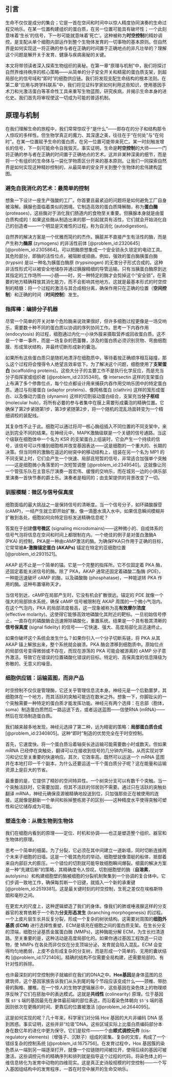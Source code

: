 ## 引言
生命不仅仅是成分的集合；它是一首在空间和时间中以惊人精度协同演奏的生命过程交响乐。在某一位置构建组织的蛋白质，在另一位置可能具有破坏性；一个此刻意味着‘生长’的信号，下一秒可能就意味着‘死亡’。这种被称为**时空控制**的精妙调控，是支配从单个细胞内部运作到整个生物体发育的一切事物的基本原则。但自然界是如何实现这一将正确的参与者在正确的时间置于正确地点的非凡壮举的？理解这个问题是解开关于发育、健康与疾病奥秘的关键。

本文将带领读者深入探索生物组织的奥秘。在第一章“原理与机制”中，我们将探讨自然界维持秩序的核心策略——从简单的分子安全开关和精密的蛋白质支架，到超局部化的信号域和“即时”的细胞供应链。我们将发现支配生命结构的根本法则。在第二章“应用与跨学科联系”中，我们将见证科学家如何利用这些知识，使用基因手术刀和光激活蛋白等革命性工具来重写生物蓝图，研究疾病，并揭示生命本身的进化史。我们首先将审视使这一切成为可能的普适机制。

## 原理与机制

在我们理解生命的旅程中，我们常常惊叹于“是什么”——即存在的分子和结构那令人惊叹的多样性。但生物学真正的魔力、其深邃之美，往往在于“在何处”与“在何时”。在某一位置赋予生命的蛋白质，在另一位置可能带来死亡。某一时刻触发增长的信号，下一刻可能命令自我毁灭。事实证明，生命是**时空控制**的大师——一门将正确的参与者在正确的时间置于正确地点的艺术。这并非某种深奥的细节，而是将一个有组织的生命体与一袋化学物质区分开来的基本原则。让我们一同探索自然界是如何实现这种精妙控制的，从最简单的安全开关到整个生物体的宏伟建构蓝图。

### 避免自我消化的艺术：最简单的控制

想象一下设计一座生产强酸的工厂。你首要且最紧迫的问题将是如何避免工厂自身被溶解。胰腺也面临着类似的困境。它制造高效的蛋白质降解酶，称为**蛋白酶** (proteases)，这些酶对于消化我们肠道内的食物至关重要。但胰腺本身就是由蛋白质构成的！如果这些酶从制造出来的那一刻起就具有活性，它们就会开始消化自己的创造者——一个明显是灾难性的过程，称为自消化 (autodigestion)。

自然界的解决方案是一个优雅而简约的杰作。胰脏并不直接产生有活性的酶，而是产生称为**酶原** (zymogens) 的非活性前体 [@problem_id:2320645] [@problem_id:2305864]。可以把酶原想象成一个安全锁永久锁定的电动工具。其危险部分，即酶的活性位点，被阻断或扭曲。例如，强效的蛋白酶胰蛋白酶 (trypsin) 是以一种名为胰蛋白酶原 (trypsinogen) 的无害分子形式合成的。这种非活性形式可以被安全地储存并通过胰腺精细的导管运输。只有当胰蛋白酶原到达其指定的工作场所——小肠——时，另一种特定的酶才会剪掉这个“安全锁”，在需要的地方精确释放其消化能力，而不会影响其他地方。这就是最基本形式的时空控制的精髓：将一个过程的激活与其合成相分离，确保作用只在正确的位置（**空间控制**）和正确的时间（**时间控制**）发生。

### 指挥棒：编排分子机器

尽管一个简单的开关对单个危险酶来说效果很好，但许多细胞过程更像是一场交响乐，需要数十种不同的蛋白质以协调的序列协同工作。思考一下内吞作用 (endocytosis) 的过程，细胞通过内化一小块外膜来摄取营养或回收蛋白质。这不是一个单一事件，而是一场复杂的芭蕾舞，涉及的蛋白质必须识别货物、弯曲细胞膜、形成笼状结构，并最终切断形成新的囊泡。

如果所有这些蛋白质只是随机地漂浮在细胞质中，等待着按正确顺序相互碰撞，那么这个过程将会慢得令人绝望且效率低下。为了解决这个问题，细胞使用了**支架蛋白** (scaffolding proteins)。这些大分子的主要工作不是执行化学反应，而是充当分子指挥家或组织者 [@problem_id:2335348]。像 intersectin 这样的支架蛋白上布满了多个停靠位点，每个位点都设计用来捕获内吞作用交响乐团中的特定蛋白质。通过与衔接蛋白 (adaptor proteins)、像网格蛋白 (clathrin) 这样的笼形成蛋白、以及像动力蛋白 (dynamin) 这样的切割驱动蛋白结合，支架充当**分子枢纽** (molecular hub)，将所有必要的参与者集中在膜上需要形成囊泡的精确位置。它确保了第2步紧随第1步，第3步紧随第2步，将一个随机的混乱场面转变为一个精细调校的装配线。

其复杂性不止于此。细胞可以通过将*同一*核心酶组插入不同位置的不同支架中，来达到完全不同的结果。在神经元中，MAPK激酶级联是一个关键的信号通路。当这个级联在细胞体中一个名为 KSR 的支架蛋白上组装时，它会产生一个持续的信号，该信号可以传播到细胞核并改变基因表达——这是细胞的一个重大的、长期的决策。但当同样的激酶在遥远的树突中的移动结构上，组装在另一个名为 MP1 的不同支架上时，它们会产生一个快速、局部且短暂的信号，非常适合加强单个突触——这是细胞微小角落里的一次短暂调整 [@problem_id:2349540]。这就像让同一个管弦乐队在主音乐厅演奏一首宏伟、缓慢的交响乐，而在城另一边的小俱乐部里演奏一首快节奏的爵士乐。演奏者是相同的；由支架提供的背景改变了一切。

### 驯服模糊：微区与信号保真度

细胞面临的最大挑战之一是保持信号的清晰度。当一个信号分子，如环磷酸腺苷 (cAMP)，一经产生就立即开始扩散，像一滴墨水滴入水中。如果信息瞬间模糊并扩散到各处，细胞如何向特定目标发送精确信息呢？

答案在于创建**信号微区** (signaling microdomains)——这种微小的、自成体系的信号气泡将信息在空间和时间上都限制在内。一个绝佳的例子是对蛋白激酶A (PKA) 的控制，PKA是一种由cAMP激活的酶。为确保PKA只作用于正确的目标，它常常被**A-激酶锚定蛋白 (AKAPs)** 锚定在特定的亚细胞位置 [@problem_id:2931521]。

AKAP 远不止是一个简单的锚。它是一个完整的指挥所。它不仅固定着 PKA 酶，还固定着能关闭信号的酶。除了 PKA，AKAP 通常还固定着磷酸二酯酶 (PDE)，一种能迅速破坏 cAMP 的酶，以及磷酸酶 (phosphatase)，一种能逆转 PKA 作用的酶。这种布置堪称天才。

当信号到达，cAMP在局部产生时，它没有机会扩散很远。锚定的 PDE 就像一个强大的局部排水系统，确保 cAMP 信号被限制在 AKAP 周围的一个微小气泡内。在这个气泡内，PKA 的局部浓度极高，这一现象被称为高**有效摩尔浓度** (effective molarity)。这使得它能够高效地磷酸化其附近的靶标。一旦初始信号停止，一直存在的磷酸酶会迅速擦除磷酸化，重置系统。结果是一个具有极其清晰的**信号保真度** (signal fidelity) 的信号——它快速、强大、高度局部化且迅速终止。

如果你破坏这个系统会发生什么？如果你引入一个分子切断系链，将 PKA 从其 AKAP 锚上解放出来，整个系统就会崩溃。PKA 酶会漂移到细胞质中。原始位点的局部信号变得微弱或不存在，而现在游荡的 PKA 可能会被游离的 cAMP 分子意外激活，导致它在错误的位置磷酸化错误的目标。特定的、高保真度的信息降级为弥散的、无意义的噪音。

### 细胞供应链：运输蓝图，而非产品

时空控制不仅仅是管理酶，它还关乎管理信息流本身。神经元是一个后勤噩梦，其细胞体在一个地方，而其活跃的突触可能远在数米之外。想象一下，你脚趾尖的一个突触需要一种特定的蛋白质才能发挥功能。神经元有两个选择：在总部（胞体，soma）制造蛋白质然后一路运送下去，或者运送蓝图——信使RNA (mRNA)——然后在现场制造蛋白质。

我们越来越多地发现，神经元选择了第二种，远为精密的策略：**局部蛋白质合成** [@problem_id:2340805]。这种“即时”制造的优势完全在于时空控制。

首先，它速度快。将一个蛋白质沿着轴突长途运输可能需要数小时或数天。但如果 mRNA 已经停在突触处，翻译可以在接收到信号的几分钟内开始，从而实现对学习和记忆至关重要的快速响应。其次，它效率高。既然可以运送一个 mRNA 蓝图并在本地打印一千个副本，为什么还要运送一千个蛋白质分子呢？这在能量和运输资源上是巨大的节省。

最重要的是，它提供了精妙的空间特异性。一个树突分支可以有数千个突触。当一个突触活跃时，它需要加固，但其不活跃的邻居则不需要。通过只在活跃的突触处翻译 mRNA，神经元确保资源被精确地投送到位，只加强那些正在被使用的连接。这就像是翻新一个单间和拆掉整栋房子的区别——这种精度水平使得突触可塑性和记忆储存成为可能。

### 塑造生命：从微生物到生物体

我们在细胞内看到的原理——定位、时机和协调——也正是塑造整个组织、器官和生物体的原理。

思考一个简单的细菌。为了分裂，它必须在其中间建立一道新墙，同时切断连接两个未来子细胞的旧墙。这是一个极其危险的举动。细胞壁就像潜艇的船体，抵御着来自内部巨大的膨压。一个错位的切割就可能导致细胞瞬间爆裂。细菌的解决方案是一种“先建后断”的策略，其精确度令人惊叹。切割细胞壁的酶（**自溶素**，autolysins）和构建细胞壁的酶被细胞的分裂机制聚集到一个协调的复合体中。它们步调一致地工作，确保每剪断一个旧键，就插入一个新的承重键 [@problem_id:2519381]。这是最关键时刻的时空控制，生死之差仅在埃格斯特朗和毫秒之间。

在更宏大的尺度上，这种逻辑塑造了我们的身体。像我们的肺或唾液腺这样的分支器官的发育依赖于一个称为**分支形态发生** (branching morphogenesis) 的过程。一个上皮片层生长并反复分裂，形成一个复杂的树状结构。这需要对周围的**细胞外基质 (ECM)** 进行选择性重塑，ECM是填充在细胞之间的蛋白质支架。在生长分支的顶端，细胞分泌基质金属蛋白酶 (MMPs)，这种酶能分解 ECM，为生长扫清道路。至关重要的是，这种活动是高度局部化的。如果你通过基因工程改造一只动物，使 MMPs 在各处而非仅仅在分支顶端分泌，发育就会陷入混乱。ECM 会变得均匀地脆弱，上皮不会形成复杂的分支树，而是形成一个简单的、无用的囊状结构 [@problem_id:1721408]。精确的结构不仅需要全局构建，还需要局部的、有针对性的拆除。

也许最深刻的时空控制例子就编织在我们的DNA之中。**Hox基因**是身体蓝图的总建筑师，这个基因家族告诉我们从头到尾的每个节段应该变成什么——颈椎、带肋骨的胸椎、腰椎。在一个惊人的生物学逻辑展示中，这些基因在染色体上的物理顺序反映了它们在胚胎中的表达模式。这就是**共线性** (colinearity) 原理。位于基因簇 `$3'$` 端的基因最先在身体最前端的部位表达，而沿着染色体朝向 `$5'$` 端的基因则依次在更晚的时间、更靠后的位置被激活 [@problem_id:2644095]。

这是如何实现的呢？几十年来，科学家们对分隔 Hox 基因的大片非编码 DNA 感到困惑。事实证明，这些并非“垃圾”DNA。这些区域实际上比蛋白质编码部分本身在数亿年的进化中更为保守。它们是软件——一个由**顺式调控元件** (cis-regulatory elements)（增强子、沉默子）组成的密集、复杂的文库，构成了一个错综复杂的控制系统 [@problem_id:1675756]。在发育过程中，Hox 基因簇的染色质从一端到另一端逐渐打开，就像一个拉链随时间被拉开，使得后续的基因可被激活。这些调控元件的精确序列和排列就是指导这个过程的代码，将染色体上的一维信息转化为发育中动物的四维现实。这是真正史诗般规模的时空控制——一个写入基因组结构中的发育程序，一首在时空中展开的生命交响乐。

